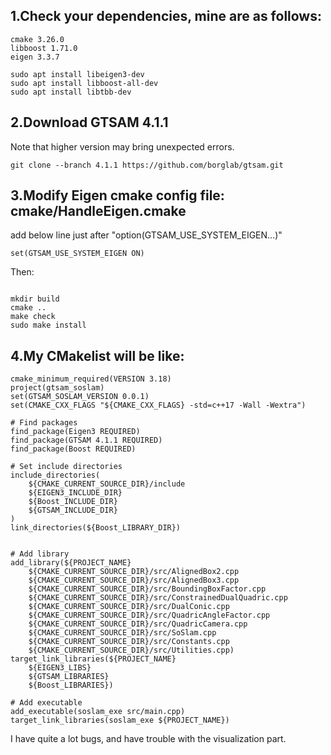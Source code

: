 ## 1.Check your dependencies, mine are as follows:

```shell
cmake 3.26.0
libboost 1.71.0
eigen 3.3.7
```

```shell
sudo apt install libeigen3-dev
sudo apt install libboost-all-dev
sudo apt install libtbb-dev
```

## 2.Download GTSAM 4.1.1

Note that higher version may bring unexpected errors.

```shell
git clone --branch 4.1.1 https://github.com/borglab/gtsam.git
```

## 3.Modify Eigen cmake config file: cmake/HandleEigen.cmake

add below line just after "option(GTSAM_USE_SYSTEM_EIGEN...)"

```shell
set(GTSAM_USE_SYSTEM_EIGEN ON)
```
Then:

```shell

mkdir build
cmake ..
make check
sudo make install
```


## 4.My CMakelist will be like:

```shell
cmake_minimum_required(VERSION 3.18)
project(gtsam_soslam)
set(GTSAM_SOSLAM_VERSION 0.0.1)
set(CMAKE_CXX_FLAGS "${CMAKE_CXX_FLAGS} -std=c++17 -Wall -Wextra")

# Find packages
find_package(Eigen3 REQUIRED)
find_package(GTSAM 4.1.1 REQUIRED)
find_package(Boost REQUIRED)

# Set include directories
include_directories(
    ${CMAKE_CURRENT_SOURCE_DIR}/include
    ${EIGEN3_INCLUDE_DIR}
    ${Boost_INCLUDE_DIR}
    ${GTSAM_INCLUDE_DIR}
)
link_directories(${Boost_LIBRARY_DIR})


# Add library
add_library(${PROJECT_NAME}
    ${CMAKE_CURRENT_SOURCE_DIR}/src/AlignedBox2.cpp
    ${CMAKE_CURRENT_SOURCE_DIR}/src/AlignedBox3.cpp
    ${CMAKE_CURRENT_SOURCE_DIR}/src/BoundingBoxFactor.cpp
    ${CMAKE_CURRENT_SOURCE_DIR}/src/ConstrainedDualQuadric.cpp
    ${CMAKE_CURRENT_SOURCE_DIR}/src/DualConic.cpp
    ${CMAKE_CURRENT_SOURCE_DIR}/src/QuadricAngleFactor.cpp
    ${CMAKE_CURRENT_SOURCE_DIR}/src/QuadricCamera.cpp
    ${CMAKE_CURRENT_SOURCE_DIR}/src/SoSlam.cpp
    ${CMAKE_CURRENT_SOURCE_DIR}/src/Constants.cpp
    ${CMAKE_CURRENT_SOURCE_DIR}/src/Utilities.cpp)
target_link_libraries(${PROJECT_NAME}
    ${EIGEN3_LIBS}
    ${GTSAM_LIBRARIES}
    ${Boost_LIBRARIES})

# Add executable
add_executable(soslam_exe src/main.cpp)
target_link_libraries(soslam_exe ${PROJECT_NAME})
```


I have quite a lot bugs, and have trouble with the visualization part.
